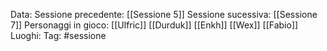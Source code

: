 Data: 
Sessione precedente: [[Sessione 5]]
Sessione sucessiva: [[Sessione 7]]
Personaggi in gioco: [[Ulfric]] [[Durduk]] [[Enkh]] [[Wex]] [[Fabio]]
Luoghi: 
Tag: #sessione 
